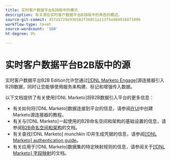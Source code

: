 ```yaml
---
title: 实时客户数据平台B2B版中的模式
description: 有关源在实时客户数据平台B2B版中的角色的概述。
source-git-commit: 457a5729e936582f30851a11375a904916871096
workflow-type: tm+mt
source-wordcount: '160'
ht-degree: 0%

---
```


# 实时客户数据平台B2B版中的源

实时客户数据平台B2B Edition允许您通过[[!DNL Marketo Engage]](../../sources/connectors/adobe-applications/marketo/marketo.md)源连接器引入B2B数据，同时让您能够使用服务来构建、标记和增强传入数据。

以下文档提供了有关使用[!DNL Marketo]将B2B数据引入平台的更多信息：

* 有关如何将[!DNL Marketo]数据连接到平台的信息，请参阅[在UI](../../sources/tutorials/ui/create/adobe-applications/marketo.md)中创建Marketo源连接器的教程。
* 有关与[!DNL Marketo]一起使用的B2B命名空间和架构的基础设置的信息，请参阅[B2B命名空间和架构](../../sources/connectors/adobe-applications/marketo/marketo-namespaces.md)的文档。
* 有关查找[!DNL Marketo] munchkin ID并生成凭据的信息，请参阅[[!DNL Marketo] authentication guide](../../sources/connectors/adobe-applications/marketo/marketo-auth.md)。
* 有关应用于[!DNL Marketo]数据集的特定映射规则的信息，请参阅关于[[!DNL Marketo] 字段映射](../../sources/connectors/adobe-applications//mapping/marketo.md)的文档。
